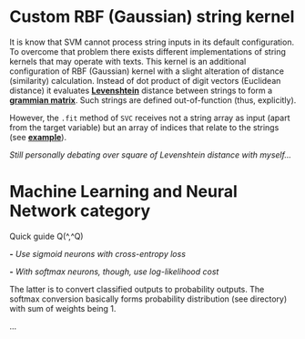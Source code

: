 # Custom RBF (Gaussian) string kernel

It is know that SVM cannot process string inputs in its default configuration. To overcome that problem there exists different implementations of string kernels that may operate with texts. This kernel is an additional configuration of RBF (Gaussian) kernel with a slight alteration of distance (similarity) calculation. Instead of dot product of digit vectors (Euclidean distance) it evaluates __[Levenshtein](https://github.com/EgorZay/ML-NN/blob/master/custom-string-kernel-svm/wfi_levenshtein.py)__ distance between strings to form a __[grammian matrix](https://github.com/EgorZay/ML-NN/blob/master/custom-string-kernel-svm/custom-kernel.py)__. Such strings are defined out-of-function (thus, explicitly). 

However, the `.fit` method of `SVC` receives not a string array as input (apart from the target variable) but an array of indices that relate to the strings (see __[example](https://github.com/EgorZay/ML-NN/blob/master/custom-string-kernel-svm/example.py)__).

_Still personally debating over square of Levenshtein distance with myself..._

# Machine Learning and Neural Network category

Quick guide Q(^,^Q)


**-** *Use sigmoid neurons with cross-entropy loss*

**-** *With softmax neurons, though, use log-likelihood cost*



The latter is to convert classified outputs to probability outputs. The softmax conversion basically forms probability distribution (see directory) with sum of weights being 1.

...
